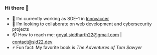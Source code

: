 ### Hi there 👋

- 🔭 I’m currently working as SDE-1 in [Innovaccer](https://innovaccer.com/)
- 👯 I’m looking to collaborate on web development and cybersecurity projects
- 📫 How to reach me: [goyal.siddharth22@gmail.com](mailto:goyal.siddharth22@gmail.com) | [contact@sid22.dev](mailto:contact@sid22.dev)
- ⚡ Fun fact: My favorite book is *The Adventures of Tom Sawyer*

<!--
**sid22/sid22** is a ✨ _special_ ✨ repository because its `README.md` (this file) appears on your GitHub profile.

Here are some ideas to get you started:

- 🔭 I’m currently working on ...
- 🌱 I’m currently learning ...
- 👯 I’m looking to collaborate on ...
- 🤔 I’m looking for help with ...
- 💬 Ask me about ...
- 📫 How to reach me: ...
- 😄 Pronouns: ...
- ⚡ Fun fact: ...
-->
